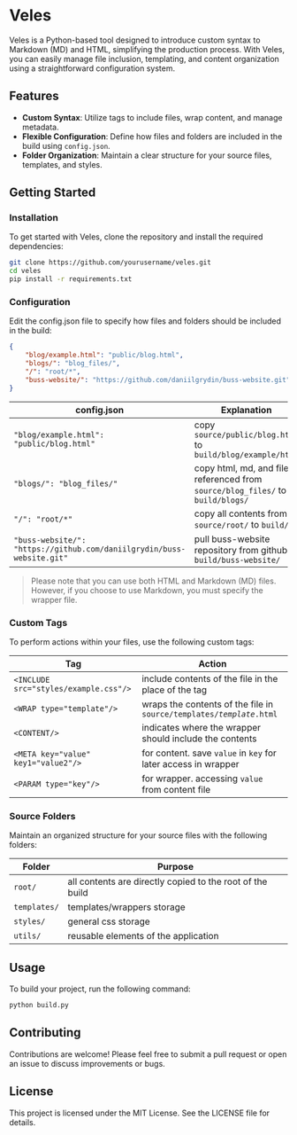 # Veles

Veles is a Python-based tool designed to introduce custom syntax to Markdown (MD) and HTML, simplifying the production process. With Veles, you can easily manage file inclusion, templating, and content organization using a straightforward configuration system.

## Features

- **Custom Syntax**: Utilize tags to include files, wrap content, and manage metadata.
- **Flexible Configuration**: Define how files and folders are included in the build using `config.json`.
- **Folder Organization**: Maintain a clear structure for your source files, templates, and styles.

## Getting Started

### Installation

To get started with Veles, clone the repository and install the required dependencies:

```bash
git clone https://github.com/yourusername/veles.git
cd veles
pip install -r requirements.txt
```

### Configuration

Edit the config.json file to specify how files and folders should be included in the build:
```json
{
    "blog/example.html": "public/blog.html",
    "blogs/": "blog_files/",
    "/": "root/*",
    "buss-website/": "https://github.com/daniilgrydin/buss-website.git"
}
```


| config.json | Explanation |
| ----------- | ----------- |
| `"blog/example.html": "public/blog.html"` | copy `source/public/blog.html` to `build/blog/example/html` |
| `"blogs/": "blog_files/"` | copy html, md, and files referenced from `source/blog_files/` to `build/blogs/` |
| `"/": "root/*"` | copy all contents from `source/root/` to `build/` |
| `"buss-website/": "https://github.com/daniilgrydin/buss-website.git"` | pull buss-website repository from github to `build/buss-website/` |

> Please note that you can use both HTML and Markdown (MD) files. However, if you choose to use Markdown, you must specify the wrapper file.

### Custom Tags

To perform actions within your files, use the following custom tags:

| Tag | Action |
| --- | ------ |
| `<INCLUDE src="styles/example.css"/>` | include contents of the file in the place of the tag |
| `<WRAP type="template"/>` | wraps the contents of the file in `source/templates/`*`template`*`.html` |
| `<CONTENT/>` | indicates where the wrapper should include the contents |
| `<META key="value" key1="value2"/>` | for content. save `value` in `key` for later access in wrapper |
| `<PARAM type="key"/>` | for wrapper. accessing `value` from content file |

### Source Folders

Maintain an organized structure for your source files with the following folders:

| Folder | Purpose |
| ------ | ------- |
| `root/` | all contents are directly copied to the root of the build |
| `templates/` | templates/wrappers storage |
| `styles/` | general css storage |
| `utils/` | reusable elements of the application |

## Usage

To build your project, run the following command:

```bash
python build.py
```

## Contributing

Contributions are welcome! Please feel free to submit a pull request or open an issue to discuss improvements or bugs.

## License

This project is licensed under the MIT License. See the LICENSE file for details.